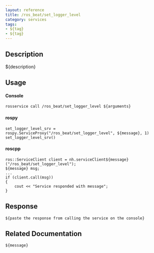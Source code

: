 ```yaml
---
layout: reference
title: /ros_beat/set_logger_level
category: services
tags: 
- ${tag} 
- ${tag}
---
```


## Description
${description}

## Usage
#### Console
```
rosservice call /ros_beat/set_logger_level ${arguments}
```

#### rospy
```
set_logger_level_srv = rospy.ServiceProxy("/ros_beat/set_logger_level", ${message}, 1)
set_logger_level_srv()
```

#### roscpp
```
ros::ServiceClient client = nh.serviceClient${message}("/ros_beat/set_logger_level");
${message} msg;
...
if (client.call(msg))
{
    cout << "Service responded with message";
}
```

## Response
```
${paste the response from calling the service on the console}
```

## Related Documentation
``${message}``  